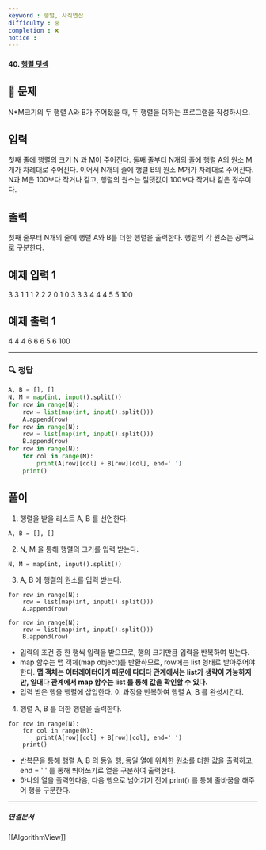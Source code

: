 ```yaml
---
keyword : 행렬, 사칙연산
difficulty : 중 
completion : ❌
notice : 
---
```


#### 40. [행렬 덧셈](https://www.acmicpc.net/problem/2738)

## 📝 문제

N*M크기의 두 행렬 A와 B가 주어졌을 때, 두 행렬을 더하는 프로그램을 작성하시오.

## 입력

첫째 줄에 행렬의 크기 N 과 M이 주어진다. 둘째 줄부터 N개의 줄에 행렬 A의 원소 M개가 차례대로 주어진다. 이어서 N개의 줄에 행렬 B의 원소 M개가 차례대로 주어진다. N과 M은 100보다 작거나 같고, 행렬의 원소는 절댓값이 100보다 작거나 같은 정수이다.

## 출력

첫째 줄부터 N개의 줄에 행렬 A와 B를 더한 행렬을 출력한다. 행렬의 각 원소는 공백으로 구분한다.


## 예제 입력 1 

3 3
1 1 1
2 2 2
0 1 0
3 3 3
4 4 4
5 5 100

## 예제 출력 1 

4 4 4
6 6 6
5 6 100

---

### 🔍 정답
```python
A, B = [], [] 
N, M = map(int, input().split()) 
for row in range(N): 
	row = list(map(int, input().split()))
	A.append(row)
for row in range(N): 
	row = list(map(int, input().split())) 
	B.append(row) 
for row in range(N): 
	for col in range(M): 
		print(A[row][col] + B[row][col], end=' ') 
	print()
```


## **풀이**

1. 행렬을 받을 리스트 A, B 를 선언한다.

```
A, B = [], []
```

2. N, M 을 통해 행렬의 크기를 입력 받는다.

```
N, M = map(int, input().split())
```

3. A, B 에 행렬의 원소를 입력 받는다.

```
for row in range(N):
    row = list(map(int, input().split()))
    A.append(row)

for row in range(N):
    row = list(map(int, input().split()))
    B.append(row)
```

-   입력의 조건 중 한 행씩 입력을 받으므로, 행의 크기만큼 입력을 반복하여 받는다.
-   map 함수는 맵 객체(map object)를 반환하므로, row에는 list 형태로 받아주어야 한다. **맵 객체는 이터레이터이기 때문에 다대다 관계에서는 list가 생략이 가능하지만, 일대다 관계에서 map 함수는 list 를 통해 값을 확인할 수 있다.**
-   입력 받은 행을 행렬에 삽입한다. 이 과정을 반복하여 행렬 A, B 를 완성시킨다.

4. 행렬 A, B 를 더한 행렬을 출력한다.

```
for row in range(N):
    for col in range(M):
        print(A[row][col] + B[row][col], end=' ')
    print()
```

-   반복문을 통해 행렬 A, B 의 동일 행, 동일 열에 위치한 원소를 더한 값을 출력하고, end = ' ' 를 통해 띄어쓰기로 열을 구분하여 출력한다.
-   하나의 열을 출력한다음, 다음 행으로 넘어가기 전에 print() 를 통해 줄바꿈을 해주어 행을 구분한다.


---

##### 연결문서

[[AlgorithmView]]